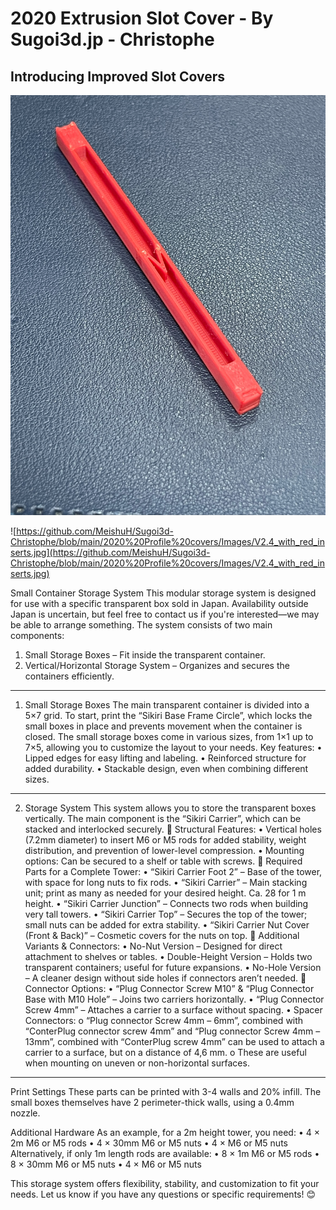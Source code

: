# 2020 Extrusion Slot Cover - By Sugoi3d.jp - Christophe

## Introducing Improved Slot Covers

![Red Covers](https://github.com/MeishuH/Sugoi3d-Christophe/blob/main/2020%20Profile%20covers/Images/Red_slot_cover_-_Bottom.jpg)

![https://github.com/MeishuH/Sugoi3d-Christophe/blob/main/2020%20Profile%20covers/Images/V2.4_with_red_inserts.jpg](https://github.com/MeishuH/Sugoi3d-Christophe/blob/main/2020%20Profile%20covers/Images/V2.4_with_red_inserts.jpg)

Small Container Storage System
This modular storage system is designed for use with a specific transparent box sold in Japan. Availability outside Japan is uncertain, but feel free to contact us if you're interested—we may be able to arrange something.
The system consists of two main components:
1.	Small Storage Boxes – Fit inside the transparent container.
2.	Vertical/Horizontal Storage System – Organizes and secures the containers efficiently.
________________________________________
1. Small Storage Boxes
The main transparent container is divided into a 5×7 grid.
To start, print the “Sikiri Base Frame Circle”, which locks the small boxes in place and prevents movement when the container is closed.
The small storage boxes come in various sizes, from 1×1 up to 7×5, allowing you to customize the layout to your needs.
Key features:
•	Lipped edges for easy lifting and labeling.
•	Reinforced structure for added durability.
•	Stackable design, even when combining different sizes.
________________________________________
2. Storage System
This system allows you to store the transparent boxes vertically. The main component is the “Sikiri Carrier”, which can be stacked and interlocked securely.
🔹 Structural Features:
•	Vertical holes (7.2mm diameter) to insert M6 or M5 rods for added stability, weight distribution, and prevention of lower-level compression.
•	Mounting options: Can be secured to a shelf or table with screws.
🔹 Required Parts for a Complete Tower:
•	“Sikiri Carrier Foot 2” – Base of the tower, with space for long nuts to fix rods.
•	“Sikiri Carrier” – Main stacking unit; print as many as needed for your desired height. Ca. 28 for 1 m height.
•	“Sikiri Carrier Junction” – Connects two rods when building very tall towers.
•	“Sikiri Carrier Top” – Secures the top of the tower; small nuts can be added for extra stability.
•	“Sikiri Carrier Nut Cover (Front & Back)” – Cosmetic covers for the nuts on top.
🔹 Additional Variants & Connectors:
•	No-Nut Version – Designed for direct attachment to shelves or tables.
•	Double-Height Version – Holds two transparent containers; useful for future expansions.
•	No-Hole Version – A cleaner design without side holes if connectors aren’t needed.
🔹 Connector Options:
•	“Plug Connector Screw M10” & “Plug Connector Base with M10 Hole” – Joins two carriers horizontally.
•	“Plug Connector Screw 4mm” – Attaches a carrier to a surface without spacing.
•	Spacer Connectors: 
o	“Plug connector Screw 4mm – 6mm”, combined with “ConterPlug connector screw 4mm” and “Plug connector Screw 4mm – 13mm”, combined with “ConterPlug screw 4mm” can be used to attach a carrier to a surface, but on a distance of 4,6 mm. 
o	These are useful when mounting on uneven or non-horizontal surfaces.
________________________________________
Print Settings
These parts can be printed with 3-4 walls and 20% infill. The small boxes themselves have 2 perimeter-thick walls, using a 0.4mm nozzle.

Additional Hardware
As an example, for a 2m height tower, you need:
•	4 × 2m M6 or M5 rods
•	4 × 30mm M6 or M5 nuts
•	4 × M6 or M5 nuts
Alternatively, if only 1m length rods are available:
•	8 × 1m M6 or M5 rods
•	8 × 30mm M6 or M5 nuts
•	4 × M6 or M5 nuts

This storage system offers flexibility, stability, and customization to fit your needs. Let us know if you have any questions or specific requirements! 😊
